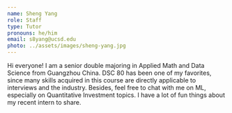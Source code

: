 ```yaml
---
name: Sheng Yang
role: Staff
type: Tutor
pronouns: he/him
email: s8yang@ucsd.edu
photo: ../assets/images/sheng-yang.jpg
---
```

Hi everyone! I am a senior double majoring in Applied Math and Data Science from Guangzhou China. DSC 80 has been one of my favorites, since many skills acquired in this course are directly applicable to interviews and the industry. Besides, feel free to chat with me on ML, especially on Quantitative Investment topics. I have a lot of fun things about my recent intern to share.
